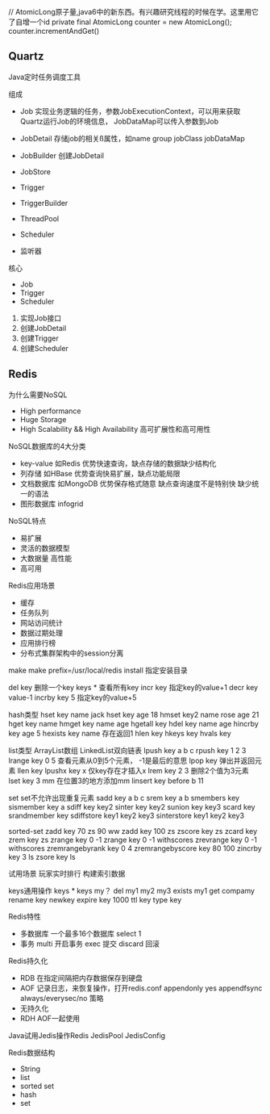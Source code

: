 // AtomicLong原子量,java6中的新东西。有兴趣研究线程的时候在学。这里用它了自增一个id
private final AtomicLong counter = new AtomicLong();
counter.incrementAndGet()


## Quartz
Java定时任务调度工具

组成
- Job 实现业务逻辑的任务，参数JobExecutionContext，可以用来获取Quartz运行Job的环境信息， JobDataMap可以传入参数到Job

- JobDetail 存储job的相关ß属性，如name group jobClass jobDataMap
- JobBuilder 创建JobDetail
- JobStore
- Trigger
- TriggerBuilder
- ThreadPool
- Scheduler
- 监听器

核心
- Job
- Trigger
- Scheduler

1. 实现Job接口
2. 创建JobDetail
3. 创建Trigger
4. 创建Scheduler

## Redis
为什么需要NoSQL
- High performance
- Huge Storage
- High Scalability && High Availability 高可扩展性和高可用性

NoSQL数据库的4大分类
- key-value 如Redis 优势快速查询，缺点存储的数据缺少结构化
- 列存储 如HBase 优势查询快易扩展，缺点功能局限
- 文档数据库 如MongoDB 优势保存格式随意 缺点查询速度不是特别快 缺少统一的语法
- 图形数据库 infogrid

NoSQL特点
- 易扩展
- 灵活的数据模型
- 大数据量 高性能
- 高可用

Redis应用场景
- 缓存
- 任务队列
- 网站访问统计
- 数据过期处理
- 应用排行榜
- 分布式集群架构中的session分离

make
make prefix=/usr/local/redis install 指定安装目录

del key 删除一个key
keys * 查看所有key
incr key 指定key的value+1
decr key value-1
incrby key 5 指定key的value+5

hash类型
hset key name jack
hset key age 18
hmset key2 name rose age 21
hget key name
hmget key name age
hgetall key
hdel key name age
hincrby key age 5
hexists key name 存在返回1
hlen key
hkeys key
hvals key

list类型
ArrayList数组
LinkedList双向链表
lpush key a b c
rpush key 1 2 3
lrange key 0 5 查看元素从0到5个元素， -1是最后的意思
lpop key 弹出并返回元素
llen key
lpushx key x 仅key存在才插入x
lrem key 2 3 删除2个值为3元素
lset key 3 mm 在位置3的地方添加mm
linsert key before b 11

set
set不允许出现重复元素
sadd key a b c
srem key a b
smembers key
sismember key a
sdiff key key2
sinter key key2
sunion key key3
scard key
srandmember key
sdiffstore key1 key2 key3
sinterstore key1 key2 key3

sorted-set
zadd key 70 zs 90 ww
zadd key 100 zs
zscore key zs
zcard key
zrem key zs
zrange key 0 -1
zrange key 0 -1 withscores
zrevrange key 0 -1 withscores
zremrangebyrank key 0 4
zremrangebyscore key 80 100
zincrby key 3 ls
zsore key ls

试用场景
玩家实时排行
构建索引数据

keys通用操作
keys *
keys my？
del my1 my2 my3
exists my1
get compamy
rename key newkey
expire key 1000
ttl key
type key

Redis特性
- 多数据库 一个最多16个数据库
select 1
- 事务
multi 开启事务
exec 提交
discard 回滚

Redis持久化
- RDB
在指定间隔把内存数据保存到硬盘
- AOF
记录日志，来恢复操作，打开redis.conf
appendonly yes
appendfsync always/everysec/no 策略
- 无持久化
- RDH AOF一起使用

Java试用Jedis操作Redis
JedisPool
JedisConfig

Redis数据结构
- String
- list
- sorted set
- hash
- set
